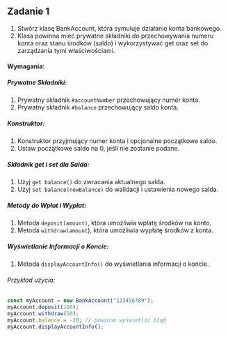 ## Zadanie 1

1. Stwórz klasę BankAccount, która symuluje działanie konta bankowego. 
1. Klasa powinna mieć prywatne składniki do przechowywania numeru konta oraz stanu środków (saldo) i wykorzystywać get oraz set do zarządzania tymi właściwościami.

#### Wymagania:
##### Prywatne Składniki:

1. Prywatny składnik `#accountNumber` przechowujący numer konta.
2. Prywatny składnik `#balance` przechowujący saldo konta.

##### Konstruktor:
1. Konstruktor przyjmujący numer konta i opcjonalne początkowe saldo.
1. Ustaw początkowe saldo na 0, jeśli nie zostanie podane.

##### Składnik get i set dla Salda:
1. Użyj `get balance()` do zwracania aktualnego salda.
1. Użyj `set balance(newBalance)` do walidacji i ustawienia nowego salda.

##### Metody do Wpłat i Wypłat:
1. Metoda `deposit(amount)`, która umożliwia wpłatę środków na konto.
1. Metoda `withdraw(amount`), która umożliwia wypłatę środków z konta.

##### Wyświetlanie Informacji o Koncie:
1. Metoda `displayAccountInfo()` do wyświetlania informacji o koncie.

###### Przykład użycia:
```js
const myAccount = new BankAccount("123456789");
myAccount.deposit(100);
myAccount.withdraw(50);
myAccount.balance = -20; // powinno wyświetlić błąd
myAccount.displayAccountInfo();
```
